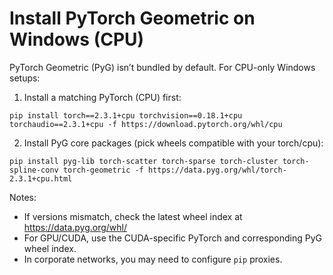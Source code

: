 # Install PyTorch Geometric on Windows (CPU)

PyTorch Geometric (PyG) isn’t bundled by default. For CPU-only Windows setups:

1) Install a matching PyTorch (CPU) first:
```
pip install torch==2.3.1+cpu torchvision==0.18.1+cpu torchaudio==2.3.1+cpu -f https://download.pytorch.org/whl/cpu
```

2) Install PyG core packages (pick wheels compatible with your torch/cpu):
```
pip install pyg-lib torch-scatter torch-sparse torch-cluster torch-spline-conv torch-geometric -f https://data.pyg.org/whl/torch-2.3.1+cpu.html
```

Notes:
- If versions mismatch, check the latest wheel index at https://data.pyg.org/whl/
- For GPU/CUDA, use the CUDA-specific PyTorch and corresponding PyG wheel index.
- In corporate networks, you may need to configure `pip` proxies.
